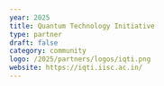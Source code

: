 ```yaml
---
year: 2025
title: Quantum Technology Initiative
type: partner
draft: false
category: community
logo: /2025/partners/logos/iqti.png
website: https://iqti.iisc.ac.in/
---
```

